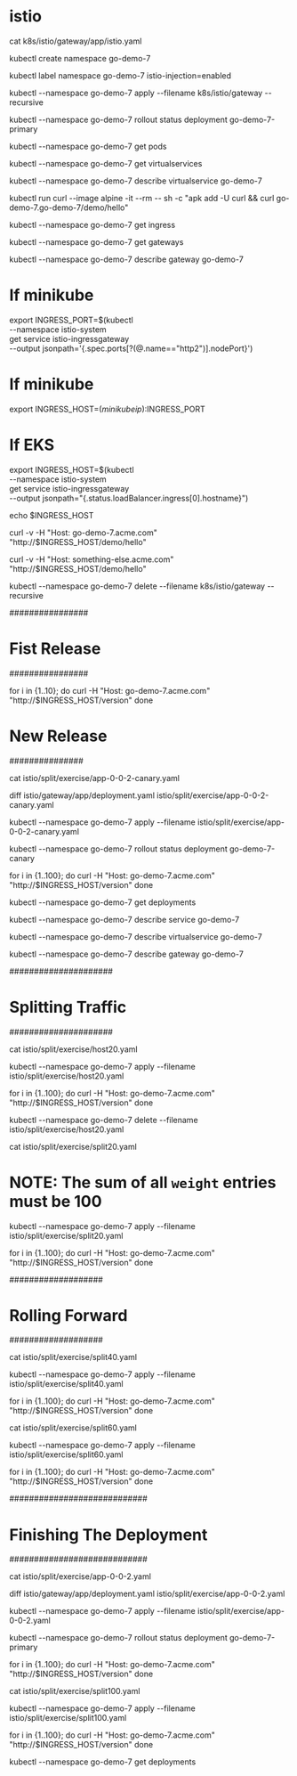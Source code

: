# istio

cat k8s/istio/gateway/app/istio.yaml

kubectl create namespace go-demo-7

kubectl label namespace go-demo-7 istio-injection=enabled

kubectl --namespace go-demo-7 apply --filename k8s/istio/gateway --recursive

kubectl --namespace go-demo-7 rollout status deployment go-demo-7-primary

kubectl --namespace go-demo-7 get pods

kubectl --namespace go-demo-7 get virtualservices

kubectl --namespace go-demo-7 describe virtualservice go-demo-7

kubectl run curl --image alpine -it --rm -- sh -c "apk add -U curl && curl go-demo-7.go-demo-7/demo/hello"

kubectl --namespace go-demo-7 get ingress

kubectl --namespace go-demo-7 get gateways

kubectl --namespace go-demo-7 describe gateway go-demo-7

# If minikube
export INGRESS_PORT=$(kubectl \
    --namespace istio-system \
    get service istio-ingressgateway \
    --output jsonpath='{.spec.ports[?(@.name=="http2")].nodePort}')

# If minikube
export INGRESS_HOST=$(minikube ip):$INGRESS_PORT

# If EKS
export INGRESS_HOST=$(kubectl \
    --namespace istio-system \
    get service istio-ingressgateway \
    --output jsonpath="{.status.loadBalancer.ingress[0].hostname}")

echo $INGRESS_HOST

curl -v -H "Host: go-demo-7.acme.com" "http://$INGRESS_HOST/demo/hello"

curl -v -H "Host: something-else.acme.com" "http://$INGRESS_HOST/demo/hello"

kubectl --namespace go-demo-7 delete --filename k8s/istio/gateway --recursive

################
# Fist Release #
################


for i in {1..10}; do 
    curl -H "Host: go-demo-7.acme.com" \
        "http://$INGRESS_HOST/version"
done


# New Release #
###############

cat istio/split/exercise/app-0-0-2-canary.yaml

diff istio/gateway/app/deployment.yaml istio/split/exercise/app-0-0-2-canary.yaml

kubectl --namespace go-demo-7 apply --filename istio/split/exercise/app-0-0-2-canary.yaml

kubectl --namespace go-demo-7 rollout status deployment go-demo-7-canary

for i in {1..100}; do 
    curl -H "Host: go-demo-7.acme.com" \
        "http://$INGRESS_HOST/version"
done

kubectl --namespace go-demo-7 get deployments

kubectl --namespace go-demo-7 describe service go-demo-7

kubectl --namespace go-demo-7 describe virtualservice go-demo-7

kubectl --namespace go-demo-7 describe gateway go-demo-7

#####################
# Splitting Traffic #
#####################

cat istio/split/exercise/host20.yaml

kubectl --namespace go-demo-7 apply --filename istio/split/exercise/host20.yaml

for i in {1..100}; do 
    curl -H "Host: go-demo-7.acme.com" \
        "http://$INGRESS_HOST/version"
done

kubectl --namespace go-demo-7 delete --filename istio/split/exercise/host20.yaml

cat istio/split/exercise/split20.yaml

# NOTE: The sum of all `weight` entries must be 100

kubectl --namespace go-demo-7 apply --filename istio/split/exercise/split20.yaml

for i in {1..100}; do 
    curl -H "Host: go-demo-7.acme.com" \
        "http://$INGRESS_HOST/version"
done

###################
# Rolling Forward #
###################

cat istio/split/exercise/split40.yaml

kubectl --namespace go-demo-7 apply --filename istio/split/exercise/split40.yaml

for i in {1..100}; do 
    curl -H "Host: go-demo-7.acme.com" "http://$INGRESS_HOST/version"
done

cat istio/split/exercise/split60.yaml

kubectl --namespace go-demo-7 apply --filename istio/split/exercise/split60.yaml

for i in {1..100}; do 
    curl -H "Host: go-demo-7.acme.com" "http://$INGRESS_HOST/version"
done

############################
# Finishing The Deployment #
############################

cat istio/split/exercise/app-0-0-2.yaml

diff istio/gateway/app/deployment.yaml istio/split/exercise/app-0-0-2.yaml

kubectl --namespace go-demo-7 apply --filename istio/split/exercise/app-0-0-2.yaml

kubectl --namespace go-demo-7 rollout status deployment go-demo-7-primary

for i in {1..100}; do 
    curl -H "Host: go-demo-7.acme.com" \
        "http://$INGRESS_HOST/version"
done

cat istio/split/exercise/split100.yaml

kubectl --namespace go-demo-7 apply --filename istio/split/exercise/split100.yaml

for i in {1..100}; do 
    curl -H "Host: go-demo-7.acme.com" \
        "http://$INGRESS_HOST/version"
done

kubectl --namespace go-demo-7 get deployments
